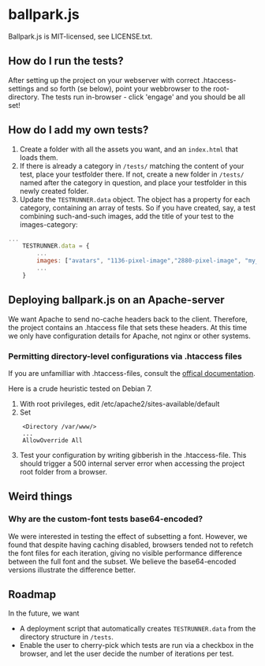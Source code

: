 ballpark.js
====================

Ballpark.js is MIT-licensed, see LICENSE.txt.

## How do I run the tests?

After setting up the project on your webserver with correct .htaccess-settings and so forth (se below), point your webbrowser to the root-directory. The tests run in-browser - click 'engage' and you should be all set!

## How do I add my own tests?

1. Create a folder with all the assets you want, and an <code>index.html</code> that loads them.
2. If there is already a category in <code>/tests/</code> matching the content of your test, place your testfolder there. If not, create a new folder in <code>/tests/</code> named after the category in question, and place your testfolder in this newly created folder.
3. Update the <code>TESTRUNNER.data</code> object. The object has a property for each category, containing an array of tests. So if you have created, say, a test combining such-and-such images, add the title of your test to the images-category:

```javascript
...
    TESTRUNNER.data = {
        ...
        images: ["avatars", "1136-pixel-image","2880-pixel-image", "my_new_test"],
        ...
    }
```

## Deploying ballpark.js on an Apache-server 

We want Apache to send no-cache headers back to the client. Therefore, the project contains an .htaccess file that sets these headers. At this time we only have configuration details for Apache, not nginx or other systems.

### Permitting directory-level configurations via .htaccess files

If you are unfamilliar with .htaccess-files, consult the [offical documentation](http://httpd.apache.org/docs/current/howto/htaccess.html).

Here is a crude heuristic tested on Debian 7. 

1. With root privileges, edit /etc/apache2/sites-available/default
2. Set 

```
	<Directory /var/www/>
    ...
    AllowOverride All
```
3. Test your configuration by writing gibberish in the .htaccess-file. This should trigger a 500 internal server error when accessing the project root folder from a browser.

## Weird things

### Why are the custom-font tests base64-encoded?

We were interested in testing the effect of subsetting a font. However, we found that despite having caching disabled, browsers tended not to refetch the font files for each iteration, giving no visible performance difference between the full font and the subset. We believe the base64-encoded versions illustrate the difference better.

## Roadmap

In the future, we want
* A deployment script that automatically creates <code>TESTRUNNER.data</code> from the directory structure in <code>/tests</code>.
* Enable the user to cherry-pick which tests are run via a checkbox in the browser, and let the user decide the number of iterations per test.
